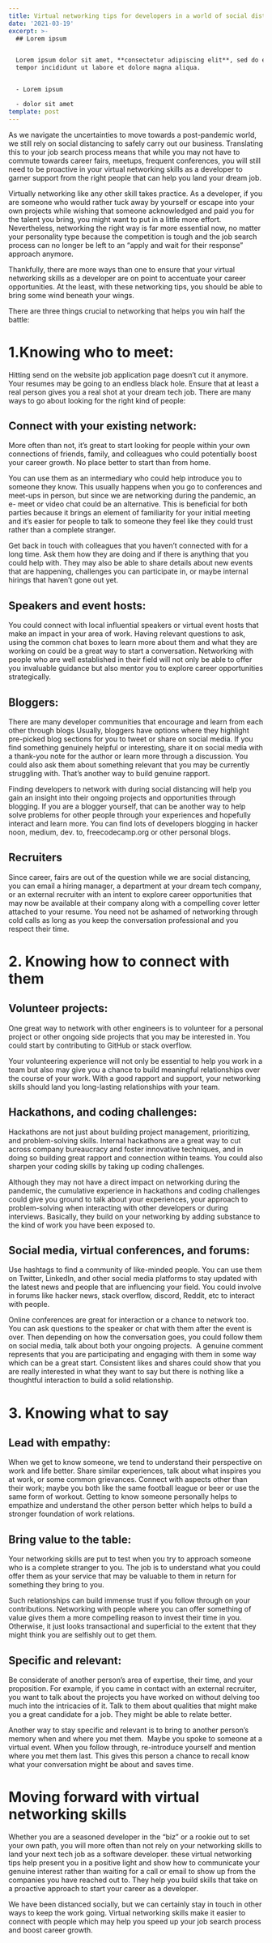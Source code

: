 ```yaml
---
title: Virtual networking tips for developers in a world of social distancing
date: '2021-03-19'
excerpt: >-
  ## Lorem ipsum


  Lorem ipsum dolor sit amet, **consectetur adipiscing elit**, sed do eiusmod
  tempor incididunt ut labore et dolore magna aliqua.


  - Lorem ipsum

  - dolor sit amet
template: post
---
```

As we navigate the uncertainties to move towards a post-pandemic world, we still rely on social distancing to safely carry out our business. Translating this to your job search process means that while you may not have to commute towards career fairs, meetups, frequent conferences, you will still need to be proactive in your virtual networking skills as a developer to garner support from the right people that can help you land your dream job. 

Virtually networking like any other skill takes practice.  As a developer, if you are someone who would rather tuck away by yourself or escape into your own projects while wishing that someone acknowledged and paid you for the talent you bring, you might want to put in a little more effort. Nevertheless, networking the right way is far more essential now, no matter your personality type because the competition is tough and the job search process can no longer be left to an “apply and wait for their response” approach anymore. 

Thankfully, there are more ways than one to ensure that your virtual networking skills as a developer are on point to accentuate your career opportunities. At the least, with these networking tips, you should be able to bring some wind beneath your wings.

There are three things crucial to networking that helps you win half the battle: 

# 1.Knowing who to meet: 

Hitting send on the website job application page doesn’t cut it anymore. Your resumes may be going to an endless black hole. Ensure that at least a real person gives you a real shot at your dream tech job. There are many ways to go about looking for the right kind of people: 

## Connect with your existing network: 

More often than not, it’s great to start looking for people within your own connections of friends, family, and colleagues who could potentially boost your career growth. No place better to start than from home. 

You can use them as an intermediary who could help introduce you to someone they know. This usually happens when you go to conferences and meet-ups in person, but since we are networking during the pandemic, an e- meet or video chat could be an alternative. This is beneficial for both parties because it brings an element of familiarity for your initial meeting and it’s easier for people to talk to someone they feel like they could trust rather than a complete stranger. 

Get back in touch with colleagues that you haven’t connected with for a long time.  Ask them how they are doing and if there is anything that you could help with. They may also be able to share details about new events that are happening, challenges you can participate in, or maybe internal hirings that haven’t gone out yet. 

## Speakers and event hosts: 

You could connect with local influential speakers or virtual event hosts that make an impact in your area of work. Having relevant questions to ask, using the common chat boxes to learn more about them and what they are working on could be a great way to start a conversation. Networking with people who are well established in their field will not only be able to offer you invaluable guidance but also mentor you to explore career opportunities strategically. 

## Bloggers: 

There are many developer communities that encourage and learn from each other through blogs Usually, bloggers have options where they highlight pre-picked blog sections for you to tweet or share on social media. If you find something genuinely helpful or interesting, share it on social media with a thank-you note for the author or learn more through a discussion. You could also ask them about something relevant that you may be currently struggling with. That’s another way to build genuine rapport. 

Finding developers to network with during social distancing will help you gain an insight into their ongoing projects and opportunities through blogging. If you are a blogger yourself, that can be another way to help solve problems for other people through your experiences and hopefully interact and learn more. You can find lots of developers blogging in hacker noon, medium, dev. to, freecodecamp.org or other personal blogs.

## Recruiters

Since career, fairs are out of the question while we are social distancing, you can email a hiring manager, a department at your dream tech company, or an external recruiter with an intent to explore career opportunities that may now be available at their company along with a compelling cover letter attached to your resume. You need not be ashamed of networking through cold calls as long as you keep the conversation professional and you respect their time. 	

	

# 2. Knowing how to connect with them 

## Volunteer projects:  

One great way to network with other engineers is to volunteer for a personal project or other ongoing side projects that you may be interested in. You could start by contributing to GitHub or stack overflow. 

Your volunteering experience will not only be essential to help you work in a team but also may give you a chance to build meaningful relationships over the course of your work. With a good rapport and support, your networking skills should land you long-lasting relationships with your team. 

## Hackathons, and coding challenges: 

Hackathons are not just about building project management, prioritizing, and problem-solving skills. Internal hackathons are a great way to cut across company bureaucracy and foster innovative techniques, and in doing so building great rapport and connection within teams. You could also sharpen your coding skills by taking up coding challenges. 

Although they may not have a direct impact on networking during the pandemic, the cumulative experience in hackathons and coding challenges could give you ground to talk about your experiences, your approach to problem-solving when interacting with other developers or during interviews. Basically, they build on your networking by adding substance to the kind of work you have been exposed to. 

## Social media, virtual conferences, and forums:

 Use hashtags to find a community of like-minded people. You can use them on Twitter, LinkedIn, and other social media platforms to stay updated with the latest news and people that are influencing your field. You could involve in forums like hacker news, stack overflow, discord, Reddit, etc to interact with people.

Online conferences are great for interaction or a chance to network too.  You can ask questions to the speaker or chat with them after the event is over. Then depending on how the conversation goes, you could follow them on social media, talk about both your ongoing projects.  A genuine comment represents that you are participating and engaging with them in some way which can be a great start. Consistent likes and shares could show that you are really interested in what they want to say but there is nothing like a thoughtful interaction to build a solid relationship. 

# 3. Knowing what to say

## Lead with empathy: 

When we get to know someone, we tend to understand their perspective on work and life better. Share similar experiences, talk about what inspires you at work, or some common grievances. Connect with aspects other than their work; maybe you both like the same football league or beer or use the same form of workout. Getting to know someone personally helps to empathize and understand the other person better which helps to build a stronger foundation of work relations. 

## Bring value to the table: 

Your networking skills are put to test when you try to approach someone who is a complete stranger to you. The job is to understand what you could offer them as your service that may be valuable to them in return for something they bring to you. 

Such relationships can build immense trust if you follow through on your contributions. Networking with people where you can offer something of value gives them a more compelling reason to invest their time in you. Otherwise, it just looks transactional and superficial to the extent that they might think you are selfishly out to get them. 

## Specific and relevant: 

Be considerate of another person’s area of expertise, their time, and your proposition. For example, if you came in contact with an external recruiter, you want to talk about the projects you have worked on without delving too much into the intricacies of it. Talk to them about qualities that might make you a great candidate for a job. They might be able to relate better. 

Another way to stay specific and relevant is to bring to another person’s memory when and where you met them.  Maybe you spoke to someone at a virtual event. When you follow through, re-introduce yourself and mention where you met them last. This gives this person a chance to recall know what your conversation might be about and saves time.

# Moving forward with virtual networking skills	

Whether you are a seasoned developer in the “biz” or a rookie out to set your own path, you will more often than not rely on your networking skills to land your next tech job as a software developer. these virtual networking tips help present you in a positive light and show how to communicate your genuine interest rather than waiting for a call or email to show up from the companies you have reached out to. They help you build skills that take on a proactive approach to start your career as a developer. 

We have been distanced socially, but we can certainly stay in touch in other ways to keep the work going. Virtual networking skills make it easier to connect with people which may help you speed up your job search process and boost career growth. 
